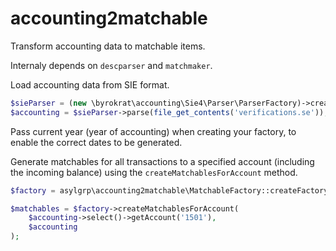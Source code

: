 # accounting2matchable

Transform accounting data to matchable items.

Internaly depends on `descparser` and `matchmaker`.

Load accounting data from SIE format.

<!-- @ignore -->
```php
$sieParser = (new \byrokrat\accounting\Sie4\Parser\ParserFactory)->createParser();
$accounting = $sieParser->parse(file_get_contents('verifications.se'));
```

<!--
@exampleContext
@ignore
```php
$sieParser = (new \byrokrat\accounting\Sie4\Parser\ParserFactory)->createParser();
$accounting = $sieParser->parse("
    #FLAGGA 1
    #KONTO 1920 Bank
    #KONTO 1501 Contact
    #KONTO 4000 Kvitterat
    #VER \"\" 1 20180830 \"description\"
    {
        #TRANS  1920 {} -200.00
        #TRANS  1501 {} 200.00
    }
    #VER \"\" 2 20180830 \"description\"
    {
        #TRANS  4000 {} 100.00
        #TRANS  1501 {} -100.00
    }
    #VER \"\" 3 20180830 \"description\"
    {
        #TRANS  4000 {} 100.00
        #TRANS  1501 {} -100.00
    }
");
```
-->

Pass current year (year of accounting) when creating your factory, to enable
the correct dates to be generated.

Generate matchables for all transactions to a specified account (including the
incoming balance) using the `createMatchablesForAccount` method.

<!-- @example accounting2matchable -->
```php
$factory = asylgrp\accounting2matchable\MatchableFactory::createFactoryForYear(2017);

$matchables = $factory->createMatchablesForAccount(
    $accounting->select()->getAccount('1501'),
    $accounting
);
```
